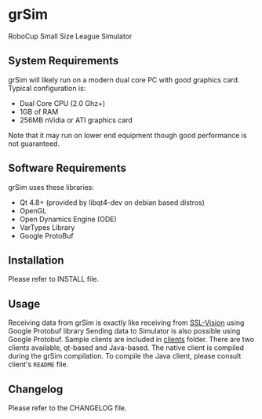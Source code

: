 grSim
=====

RoboCup Small Size League Simulator


System Requirements
-----------------------

grSim will likely run on a modern dual core PC with good graphics card. Typical configuration is:

- Dual Core CPU (2.0 Ghz+)
- 1GB of RAM
- 256MB nVidia or ATI graphics card

Note that it may run on lower end equipment though good performance is not guaranteed.


Software Requirements
---------------------

grSim uses these libraries:

- Qt 4.8+ (provided by libqt4-dev on debian based distros)
- OpenGL
- Open Dynamics Engine (ODE)
- VarTypes Library
- Google ProtoBuf


Installation
------------

Please refer to INSTALL file.


Usage
-----

Receiving data from grSim is exactly like receiving from [SSL-Vision](http://code.google.com/p/ssl-vision) using Google Protobuf library
Sending data to Simulator is also possible using Google Protobuf. Sample clients are included in [clients](./clients) folder. There are two clients available, qt-based and Java-based. The native client is compiled during the grSim compilation. To compile the Java client, please consult client's `README` file.

Changelog
---------

Please refer to the CHANGELOG file.

